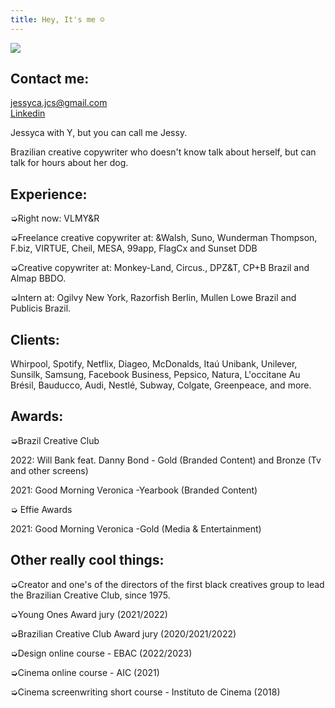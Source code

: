 ```yaml
---
title: Hey, It's me ☺
---
```

<div class="img-row">

<div class="what-item">

![](https://ucarecdn.com/ffde0103-6eef-4ebe-b9d9-fc8fc0e21090/)

## Contact me:

jessyca.jcs@gmail.com\
[L﻿inkedin](https://www.linkedin.com/in/jessycasilva/)

</div>

<div class="what-item">

Jessyca with Y, but you can call me Jessy.

Brazilian creative copywriter who doesn't know talk about herself, but can talk for hours about her dog.

## Experience:

➭Right now: VLMY&R

➭Freelance creative copywriter at: &Walsh, Suno, Wunderman Thompson, F.biz, VIRTUE, Cheil, MESA, 99app, FlagCx and Sunset DDB 

➭Creative copywriter at: Monkey-Land, Circus., DPZ&T, CP+B Brazil and Almap BBDO.  

➭Intern at: Ogilvy New York, Razorfish Berlin, Mullen Lowe Brazil and Publicis Brazil.

## Clients:

Whirpool, Spotify, Netflix, Diageo, McDonalds, Itaú Unibank, Unilever, Sunsilk, Samsung, Facebook Business,  Pepsico, Natura, L'occitane Au Brésil, Bauducco, Audi, Nestlé, Subway, Colgate, Greenpeace, and more.

## Awards:

➭Brazil Creative Club

2022: W﻿ill Bank feat. Danny Bond - Gold (Branded Content) and Bronze (Tv and other screens) 

2﻿021: G﻿ood Morning Veronica -Yearbook (Branded Content)  

➭ Effie Awards

2﻿021: G﻿ood Morning Veronica -Gold (Media & Entertainment)   

## Other really cool things:

➭Creator and one's of the directors of the first black creatives group to lead the Brazilian Creative Club, since 1975.

➭Young Ones Award jury (2021/2022)

➭Brazilian Creative Club Award jury (2020/2021/2022)

➭Design online course - EBAC (2022/2023)

➭Cinema online course - AIC (2021)

➭Cinema screenwriting short course - Instituto de Cinema (2018)

</div>

</div>